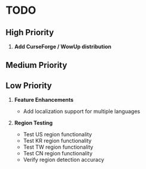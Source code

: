 # TODO

## High Priority

1. **Add CurseForge / WowUp distribution**

## Medium Priority


## Low Priority

1. **Feature Enhancements**
   - Add localization support for multiple languages

2. **Region Testing**
   - Test US region functionality
   - Test KR region functionality  
   - Test TW region functionality
   - Test CN region functionality
   - Verify region detection accuracy